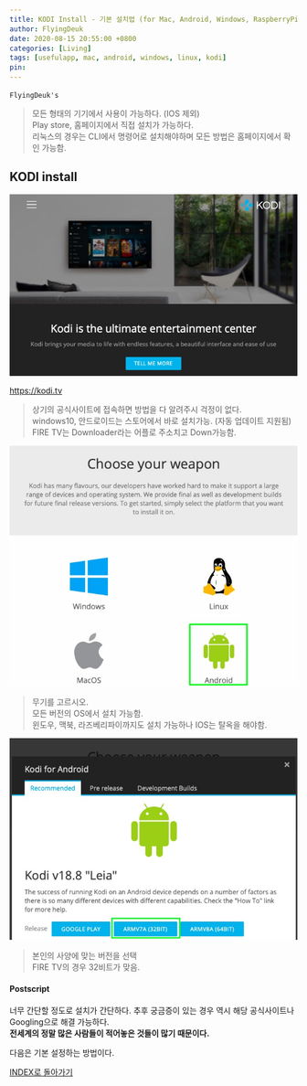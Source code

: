```yaml
---
title: KODI Install - 기본 설치법 (for Mac, Android, Windows, RaspberryPi)
author: FlyingDeuk
date: 2020-08-15 20:55:00 +0800
categories: [Living]
tags: [usefulapp, mac, android, windows, linux, kodi]
pin:
---
```


`FlyingDeuk's`
> 모든 형태의 기기에서 사용이 가능하다. (IOS 제외) <br>
Play store, 홈페이지에서 직접 설치가 가능하다. <br>
리눅스의 경우는 CLI에서 명령어로 설치해야하며 모든 방법은 홈페이지에서 확인 가능함.

## KODI install
![kodi_1](/img/living/kodi/kodi_1.jpg)

<https://kodi.tv>
> 상기의 공식사이트에 접속하면 방법을 다 알려주시 걱정이 없다.<br>
windows10, 안드로이드는 스토어에서 바로 설치가능. (자동 업데이트 지원됨)<br>
FIRE TV는 Downloader라는 어플로 주소치고 Down가능함.


![kodi_2](/img/living/kodi/kodi_2.jpg)
> 무기를 고르시오.<br>
모든 버전의 OS에서 설치 가능함.<br>
윈도우, 맥북, 라즈베리파이까지도 설치 가능하나 IOS는 탈옥을 해야함.


![kodi_3](/img/living/kodi/kodi_3.jpg)
> 본인의 사양에 맞는 버전을 선택<br>
FIRE TV의 경우 32비트가 맞음.

#### Postscript
너무 간단할 정도로 설치가 간단하다. 추후 궁금증이 있는 경우 역시 해당 공식사이트나 Googling으로 해결 가능하다. <br>
**전세계의 정말 많은 사람들이 적어놓은 것들이 많기 때문이다.**

다음은 기본 설정하는 방법이다.


[INDEX로 돌아가기](/posts/KODI/)
